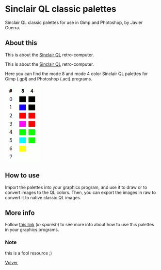 # Sinclair QL classic palettes
Sinclair QL classic palettes for use in Gimp and Photoshop, by Javier Guerra.

## About this

This is about the [Sinclair QL](https://en.wikipedia.org/wiki/Sinclair_QL "Sinclair QL info") retro-computer.

This is about the [Sinclair QL](https://en.wikipedia.org/wiki/Sinclair_QL "Sinclair QL info") retro-computer.

Here you can find the mode 8 and mode 4 color Sinclair QL palettes for Gimp (.gpl) and Photoshop (.act) programs.

![](QL-classic-palettes.png "Paletas de color")

## How to use

Import the palettes into your graphics program, and use it to draw or to convert images to the QL colors. Then, you can export the images in raw to convert it to native classic QL images.

## More info

Follow [this link](http://sinclairql.speccy.org/articulos/trucos/qlpal.htm "Exprimiendo la paleta del QL") (*in spanish*) to see more info about how to use this palettes in your graphics programs.

### Note

this is a fool resource ;)

[Volver](../README.md)
